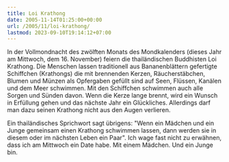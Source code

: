 ```yaml
---
title: Loi Krathong
date: 2005-11-14T01:25:00+00:00
url: /2005/11/loi-krathong/
lastmod: 2023-09-10T19:14:12+07:00
---
```

In der Vollmondnacht des zwölften Monats des Mondkalenders (dieses Jahr am Mittwoch, dem 16. November) feiern die thailändischen Buddhisten Loi Krathong. Die Menschen lassen traditionell aus Bananenblättern gefertigte Schiffchen (Krathongs) die mit brennenden Kerzen, Räucherstäbchen, Blumen und Münzen als Opfergaben gefüllt sind auf Seen, Flüssen, Kanälen und dem Meer schwimmen. Mit den Schiffchen schwimmen auch alle Sorgen und Sünden davon. Wenn die Kerze lange brennt, wird ein Wunsch in Erfüllung gehen und das nächste Jahr ein Glückliches. Allerdings darf man dazu seinen Krathong nicht aus den Augen verlieren.

Ein thailändisches Sprichwort sagt übrigens: "Wenn ein Mädchen und ein Junge gemeinsam einen Krathong schwimmen lassen, dann werden sie in diesem oder im nächsten Leben ein Paar". Ich wage fast nicht zu erwähnen, dass ich am Mittwoch ein Date habe. Mit einem Mädchen. Und ein Junge bin.
